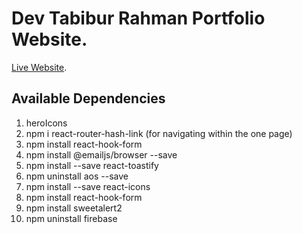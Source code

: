 # Dev Tabibur Rahman Portfolio Website.

[Live Website]().

## Available Dependencies
1. heroIcons
2. npm i react-router-hash-link (for navigating within the one page)
3. npm install react-hook-form
4. npm install @emailjs/browser --save
5. npm install --save react-toastify
6. npm uninstall aos --save
7. npm install --save react-icons
8. npm install react-hook-form
9. npm install sweetalert2
10. npm uninstall firebase